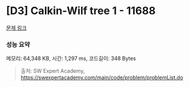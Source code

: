 # [D3] Calkin-Wilf tree 1 - 11688 

[문제 링크](https://swexpertacademy.com/main/code/problem/problemDetail.do?contestProbId=AXgZSOn6ApIDFASW) 

### 성능 요약

메모리: 64,348 KB, 시간: 1,297 ms, 코드길이: 348 Bytes



> 출처: SW Expert Academy, https://swexpertacademy.com/main/code/problem/problemList.do